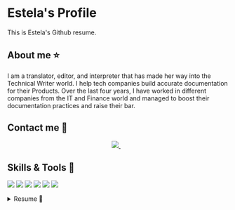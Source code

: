 # Estela's Profile
This is Estela's Github resume.
## About me ⭐
I am a translator, editor, and interpreter that has made her way into the Technical Writer world. I help tech companies build accurate documentation for their Products.
Over the last four years, I have worked in different companies from the IT and Finance world and managed to boost their documentation practices and raise their bar.
## Contact me 💌
<p align='center'>
  <a href="https://www.linkedin.com/in/estela-mora-alfons%C3%ADn-b7571b9a/">
    <img src="https://img.shields.io/badge/linkedin-%230077B5.svg?&style=for-the-badge&logo=linkedin&logoColor=white" />
     </a>&nbsp;&nbsp;
  </p>
    
## Skills & Tools 💪
<p align='left'>
<img src="https://img.shields.io/badge/Bitbucket-0747a6?style=for-the-badge&logo=bitbucket&logoColor=white" />
<img src= "https://img.shields.io/badge/Jira-0052CC?style=for-the-badge&logo=Jira&logoColor=white" />
<img src= "https://img.shields.io/badge/Python-FFD43B?style=for-the-badge&logo=python&logoColor=blue" />
<img src="https://img.shields.io/badge/json-5E5C5C?style=for-the-badge&logo=json&logoColor=white" />
<img src="https://img.shields.io/badge/Markdown-000000?style=for-the-badge&logo=markdown&logoColor=white" />
<img src= "	https://img.shields.io/badge/VSCode-0078D4?style=for-the-badge&logo=visual%20studio%20code&logoColor=white" />
</p>

<details>
<summary>Resume 📃</summary>

## Work Experience
### Senior Technical Writer — Technisys
📆 2021–2023
<ul>
<li> Development of documentation plan for the Product Packaging (functional, technical, and commercial documentation) </li>
<li> Translation and editing (English and Spanish) of product documentation and training materials</li>
<li> Content creation for training and product </li>
<li> Creation of templates and style guides </li>
<li> Content creation for the API Portal </li>
<li> Management of Bitbucket repositories, Jira incidents, and Confluence </li>
<li> Live translation (ENG<>SPA) at virtual meetings and training sessions </li>
<li> Design and facilitation of writing workshop for developers and technical roles </li>
</ul>

<b> My Work in Metrics </b>
<ul>
<li> + 100 edited file for the API Portal </li>
<li> + 80 files edited for the lastest major release of Cyberbank 4.0 (Technisys' propietary product) </li>
<li> 30 training material decks written, edited and translated </li>
<li> Live translation in more than 50 virtual meetings </li>
<li> +300 attendees in writing workshops for developers and technical roles </li>
</ul>

### Senior Technical Writer — Crisil 
📆 2017–2021
<ul>
<li> Development of documentation plan for the Product Packaging (functional, technical, and commercial documentation) </li>
<li> Translation and editing (English and Spanish) of product documentation and training materials</li>
<li> Editing and Proofreading of financial and statistics reports for Tier 1 bank in the US </li>
<li> Creation of style guide </li>
<li> Project Management and QC </li>
</ul>

### Research Associate – S&P Global
📆 2015–2017
<ul>
<li> Collection of financial information from public sources </li>
<li> Platform update and QA of platform records </li>
<li> Platform update and QA of platform records </li>
</ul>

### Freelance Translator and Interpreter
📆 2013–Present
<ul>
<li> General and certified translations </li>
<li> Consecutive and simultaneous interpretation
 </li>
</ul>

### Paralegal — Klein & Franco
📆 2014–2015
<ul>
<li> Paralegal for the Public Registry of Commerce
 </li>
<li> Translations </li>
</ul>

### Typist — EY
📆 2008–2013
<ul>
<li> Spanish and English proofreader
 </li>
</ul>

## Education
### Exchange Student — University of Guelph
📆 2022–2022| 📍 Ontario, Canada

Courses taken: Linguistics, Project Management, Consumer Behavior Theory

### MA in Marketing and Communications — University of San Andres
📆 2021–2023| 📍 Buenos Aires, Argentina
Thesis in progress

### Diploma in Conference Interpretation — IES en Lenguas Vivas 'Juan R. Fernandez'
📆 2017–2019| 📍 Buenos Aires, Argentina

### BA in Translations — University of Buenos Aires
📆 2010–2015| 📍 Buenos Aires, Argentina

## Languages 🌐
<ul>
<li> <b> Spanish </b>: Native </li>
<li> <b> English </b>: Native </li>
<li> <b> Portuguese </b>: Advanced </li>
<li> <b> French </b>: Beginner</li>
</ul>
